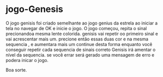 # jogo-Genesis
O jogo genisis foi criado  semelhante ao jogo genius da estrela
ao iniciar a tela no navegar de OK e inicie o jogo.
O jogo começou, repita o sinal precionandoa mesma lente colorida.
genisis vai repetir oo primeiro sinal e vai acrescentar mais um.
precione então essas duas cor  e na mesma sequencia , e aumentara mais um
continue desta forma enquanto você conseguir repetir cada sequencia de sinais correto
Genisis irá amentar o nível da sequencia. se você errar será gerado uma mensagem de erro
e podera inicar o jogo.

Boa sorte.

